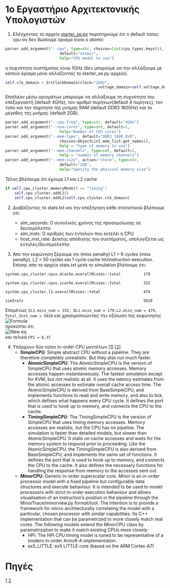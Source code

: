 # 1ο Εργαστήριο Αρχιτεκτονικής Υπολογιστών

1) Ελέγχοντας το αρχείο [starter_se.py](https://github.com/uart/gem5-mirror/blob/master/configs/example/arm/starter_se.py) παρατηρούμε ότι ο default τύπος cpu αν δεν δώσουμε όρισμα είναι ο _atomic_

```python
parser.add_argument("--cpu", type=str, choices=list(cpu_types.keys()),
                        default="atomic",
                        help="CPU model to use")
```

η συχνότητα συστήματος είναι 1GHz (δεν μπορούμε να την αλλάξουμε με κάποιο όρισμα μόνο αλλάζοντας το starter_se.py αρχείο).

```python
self.clk_domain = SrcClockDomain(clock="1GHz",
                                         voltage_domain=self.voltage_domain)
```

Επιπλέον μέσω ορισμάτων μπορούμε να αλλάξουμε τη συχνότητα του επεξεργαστή (default 4GHz), τον αριθμό πυρήνων(default 4 πυρήνες), τον τύπο και την ταχύτητα της μνήμης RAM (default DDR3 1600Hz) και το μέγεθος της μνήμης (default 2GB).

```python
parser.add_argument("--cpu-freq", type=str, default="4GHz")
parser.add_argument("--num-cores", type=int, default=1,
                        help="Number of CPU cores")
parser.add_argument("--mem-type", default="DDR3_1600_8x8",
                        choices=ObjectList.mem_list.get_names(),
                        help = "type of memory to use")
parser.add_argument("--mem-channels", type=int, default=2,
                        help = "number of memory channels")
parser.add_argument("--mem-size", action="store", type=str,
                        default="2GB",
                        help="Specify the physical memory size")
```

Τέλος βλέπουμε ότι έχουμε L1 και L2 cache 

```python
if self.cpu_cluster.memoryMode() == "timing":
    self.cpu_cluster.addL1()
    self.cpu_cluster.addL2(self.cpu_cluster.clk_domain)
```

2) Διαβάζοντας το stats.txt και την επεξήγηση κάθε στατιστικού βλέπουμε οτι:
    * sim_seconds: Ο συνολικός χρόνος της προσομοίωσης σε δευτερόλεπτα
    * sim_insts: Ο αριθμός των εντολών που εκτελέι η CPU
    * host_inst_rate: Δείκτης απόδοσης του συστήματος, υπολογίζεται ως εντολές/δευτερόλεπτα

3) Απο την εκφώνηση ξέρουμε ότι (miss penalty) L1 = 6 cycles (miss penalty), L2 = 50 cycles και 1 cycle cache hit/instruction execution. Επίσης απο το αρχείο stats.txt μετά το simulation βλέπουμε ότι:

```text
system.cpu_cluster.cpus.dcache.overallMisses::total          179 

system.cpu_cluster.cpus.icache.overallMisses::total          332

system.cpu_cluster.l2.overallMisses::total                   479 

simInsts                                                     5028
```

Επομένως ```IL1.miss_num = 332, DL1.miss_num = 179,L2.miss_num = 479, Total_Inst_num = 5028``` και χρησιμοποιώντας την εξίσωση της εκφώνησης ![Formula](https://user-images.githubusercontent.com/43075884/143724729-b66cb8b2-3c21-4102-a2a6-818282ddf972.png)  
προκύπτει ότι  
![New eq](https://user-images.githubusercontent.com/43075884/143724745-9f366519-f747-4359-9e0c-b892b0535343.png)  
και τελικά  ```CPI = 6.37```

4) Υπάρχουν δύο τύποι in-order CPU μοντέλων [[1]](#Πηγές) [[2]](#Πηγέςσ)  
    * **SimpleCPU**: Simple abstract CPU without a pipeline. They are therefore completely unrealistic. But they also run much faster.
        * **AtomicSimpleCPU**: The AtomicSimpleCPU is the version of SimpleCPU that uses atomic memory accesses. Memory accesses happen instantaneously. The fastest simulation except for KVM, but not realistic at all. It uses the latency estimates from the atomic accesses to estimate overall cache access time. The AtomicSimpleCPU is derived from BaseSimpleCPU, and implements functions to read and write memory, and also to tick, which defines what happens every CPU cycle. It defines the port that is used to hook up to memory, and connects the CPU to the cache.
        * **TimingSimpleCPU**: The TimingSimpleCPU is the version of SimpleCPU that uses timing memory accesses. Memory accesses are realistic, but the CPU has no pipeline. The simulation is faster than detailed models, but slower than AtomicSimpleCPU. It stalls on cache accesses and waits for the memory system to respond prior to proceeding. Like the AtomicSimpleCPU, the TimingSimpleCPU is also derived from BaseSimpleCPU, and implements the same set of functions. It defines the port that is used to hook up to memory, and connects the CPU to the cache. It also defines the necessary functions for handling the response from memory to the accesses sent out.  
    * **MinorCPU**: Generic in-order superscalar core. Minor is an in-order processor model with a fixed pipeline but configurable data structures and execute behaviour. It is intended to be used to model processors with strict in-order execution behaviour and allows visualisation of an instruction’s position in the pipeline through the MinorTrace/minorview.py format/tool. The intention is to provide a framework for micro-architecturally correlating the model with a particular, chosen processor with similar capabilities. Its C++ implementation that can be parametrized to more closely match real cores. The following models extend the MinorCPU class by parametrization to make it match existing CPUs more closely:
        * HPI: The HPI CPU timing model is tuned to be representative of a modern in-order Armv8-A implementation.
        * ex5_LITTLE: ex5 LITTLE core (based on the ARM Cortex-A7)







# Πηγές
[1]()
[2]()
